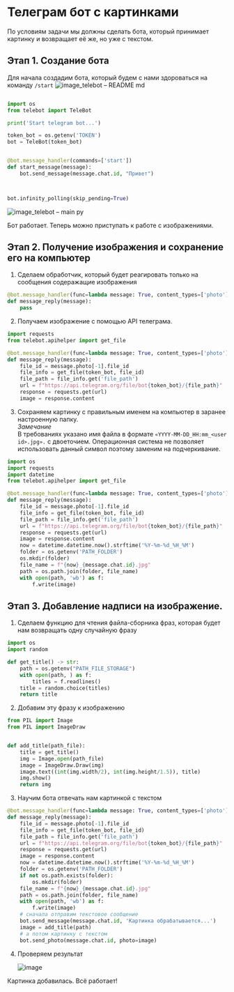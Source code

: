 # Телеграм бот с картинками
По условиям задачи мы должны сделать бота, который принимает картинку и возвращает её же, но уже с текстом.

## Этап 1. Создание бота
Для начала создадим бота, который будем с нами здороваться на команду `/start`
![image_telebot – README md](https://github.com/eshmargunov/image_telebot/assets/12861849/21106bb0-d294-4d30-8e22-90b1d4579565)

```python

import os
from telebot import TeleBot

print('Start telegram bot...')

token_bot = os.getenv('TOKEN')
bot = TeleBot(token_bot)


@bot.message_handler(commands=['start'])
def start_message(message):
    bot.send_message(message.chat.id, "Привет")



bot.infinity_polling(skip_pending=True)
```
![image_telebot – main py](https://github.com/eshmargunov/image_telebot/assets/12861849/0a882456-f4b5-4c8b-bfeb-14be1aee3bd3)

Бот работает. Теперь можно приступать к работе с изображениями.

## Этап 2. Получение изображения и сохранение его на компьютер
1. Сделаем обработчик, который будет реагировать только на сообщения содеражащие изображения
```python
@bot.message_handler(func=lambda message: True, content_types=['photo'])
def message_reply(message):
    pass
```
2. Получаем изображение c помощью API телеграма.
```python
import requests
from telebot.apihelper import get_file

@bot.message_handler(func=lambda message: True, content_types=['photo'])
def message_reply(message):
    file_id = message.photo[-1].file_id
    file_info = get_file(token_bot, file_id)
    file_path = file_info.get('file_path')
    url = f"https://api.telegram.org/file/bot{token_bot}/{file_path}"
    response = requests.get(url)
    image = response.content
```

3. Сохраняем картинку с правильным именем на компьютер в заранее настроенную папку.  
_Замечание_  
В требованиях указано имя файла в формате `«YYYY-MM-DD_HH:mm_<user id>.jpg».` с двоеточием. 
Операционная система не позволяет использовать данный символ поэтому заменим на подчеркивание.
```python
import os
import requests
import datetime
from telebot.apihelper import get_file

@bot.message_handler(func=lambda message: True, content_types=['photo'])
def message_reply(message):
    file_id = message.photo[-1].file_id
    file_info = get_file(token_bot, file_id)
    file_path = file_info.get('file_path')
    url = f"https://api.telegram.org/file/bot{token_bot}/{file_path}"
    response = requests.get(url)
    image = response.content
    now = datetime.datetime.now().strftime('%Y-%m-%d_%H_%M')
    folder = os.getenv('PATH_FOLDER')
    os.mkdir(folder)
    file_name = f"{now}_{message.chat.id}.jpg"
    path = os.path.join(folder, file_name)
    with open(path, 'wb') as f:
        f.write(image)
```

## Этап 3. Добавление надписи на изображение.
1. Сделаем функцию для чтения файла-сборника фраз, которая будет нам возвращать одну случайную фразу
```python
import os
import random

def get_title() -> str:
    path = os.getenv("PATH_FILE_STORAGE")
    with open(path, ) as f:
        titles = f.readlines()
    title = random.choice(titles)
    return title
```
2. Добавим эту фразу к изображению
```python
from PIL import Image
from PIL import ImageDraw


def add_title(path_file):
    title = get_title()
    img = Image.open(path_file)
    image = ImageDraw.Draw(img)
    image.text((int(img.width/2), int(img.height/1.5)), title)
    img.show()
    return img
```
3. Научим бота отвечать нам картинкой с текстом
```python
@bot.message_handler(func=lambda message: True, content_types=['photo'])
def message_reply(message):
    file_id = message.photo[-1].file_id
    file_info = get_file(token_bot, file_id)
    file_path = file_info.get('file_path')
    url = f"https://api.telegram.org/file/bot{token_bot}/{file_path}"
    response = requests.get(url)
    image = response.content
    now = datetime.datetime.now().strftime('%Y-%m-%d_%H_%M')
    folder = os.getenv('PATH_FOLDER')
    if not os.path.exists(folder):
        os.mkdir(folder)
    file_name = f"{now}_{message.chat.id}.jpg"
    path = os.path.join(folder, file_name)
    with open(path, 'wb') as f:
        f.write(image)
    # сначала отправим текстовое сообщение
    bot.send_message(message.chat.id, 'Картинка обрабатывается...')
    image = add_title(path)
    # а потом картинку с текстом
    bot.send_photo(message.chat.id, photo=image)
```
4. Проверяем результат

   ![image](https://github.com/eshmargunov/image_telebot/assets/12861849/9ed2a410-4929-47ec-8e9d-f32c64e41a2f)

Картинка добавилась. Всё работает!
